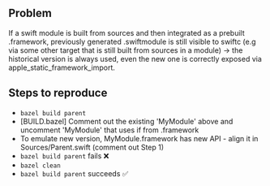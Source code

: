 ## Problem
If a swift module is built from sources and then integrated as a prebuilt .framework, previously generated .swiftmodule is still visible to swiftc (e.g via some other target that is still built from sources in a module) ->  the historical version is always used, even the new one is correctly exposed via apple_static_framework_import.

## Steps to reproduce

* `bazel build parent`
* [BUILD.bazel] Comment out the existing 'MyModule' above and uncomment 'MyModule' that uses if from .framework
* To emulate new version, MyModule.framework has new API - align it in Sources/Parent.swift (comment out Step 1)
* `bazel build parent` fails ❌
* `bazel clean`
* `bazel build parent` succeeds  ✅
